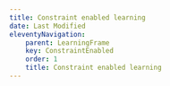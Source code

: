```yaml
---
title: Constraint enabled learning
date: Last Modified
eleventyNavigation:
    parent: LearningFrame
    key: ConstraintEnabled
    order: 1
    title: Constraint enabled learning
---
```



